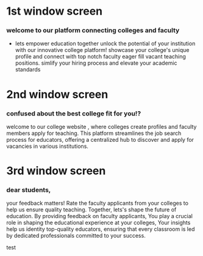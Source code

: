 # 1st window screen
### welcome to our platform connecting colleges and faculty
- lets empower education together
unlock the potential of your institution with our innovative college platform!
showcase your college's unique profile and connect with top notch faculty eager fill vacant teaching positions. simlify your hiring process and elevate your academic standards

# 2nd window screen
### confused about the best college fit for you!?
welcome to our college website , where colleges create profiles and faculty members apply for  teaching. This platform streamlines the job search process for educators, offering a centralized hub to discover and apply for vacancies in various institutions.

# 3rd window screen 
### dear students,
your feedback matters! Rate the faculty applicants from your colleges to help us ensure quality teaching.
Together, lets's shape the future of education.
By providing feedback on faculty applicants, You play a crucial role in shaping the educational
experience at your colleges, Your insights help us identity top-quality educators,
ensuring that every classroom is led by dedicated professionals committed to your success.

test